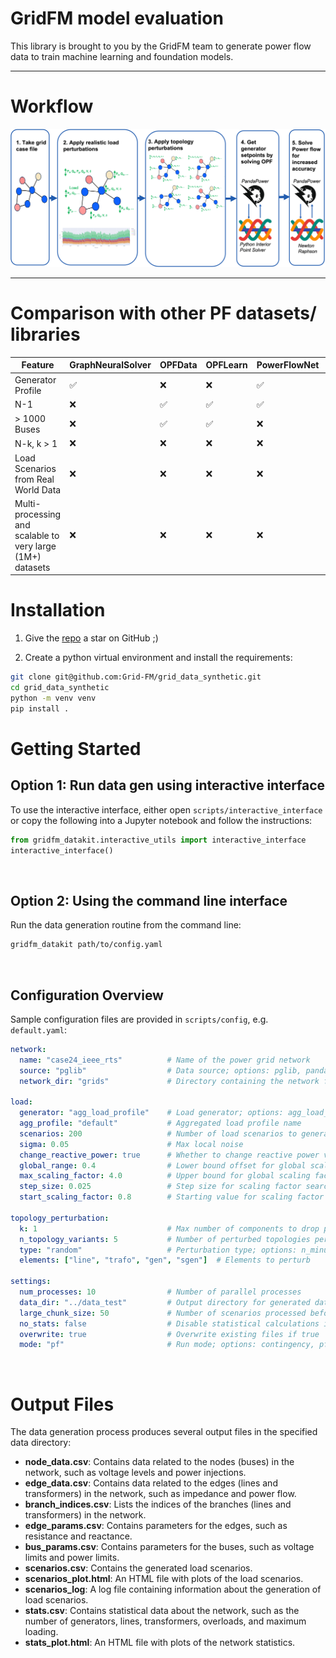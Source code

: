 # GridFM model evaluation


This library is brought to you by the GridFM team to generate power flow data to train machine learning and foundation models.

---

# Workflow

<p align="center">
  <img src="docs/figs/pipeline.png" alt=""/>
  <br/>
</p>


---



# Comparison with other PF datasets/ libraries

| Feature                                                    | GraphNeuralSolver | OPFData | OPFLearn | PowerFlowNet | TypedGNN | PF△ | **GridFM** |
| ---------------------------------------------------------- | ----------------- | ------- | -------- | ------------ | -------- | --- | ---------- |
| Generator Profile                                          | ✅                 | ❌       | ❌        | ✅            | ✅        | ✅   | ❌          |
| N-1                                                        | ❌                 | ✅       | ✅        | ✅            | ✅        | ✅   | ✅          |
| > 1000 Buses                                               | ❌                 | ✅       | ✅        | ❌            | ❌        | ✅   | ✅          |
| N-k, k > 1                                                 | ❌                 | ❌       | ❌        | ❌            | ❌        | ❌   | ✅          |
| Load Scenarios from Real World Data                        | ❌                 | ❌       | ❌        | ❌            | ❌        | ❌   | ✅          |
| Multi-processing and scalable to very large (1M+) datasets | ❌                 | ❌       | ❌        | ❌            | ❌        | ❌   | ✅          |


# Installation
1. Give the [repo](https://github.com/Grid-FM/grid_data_synthetic) a star on GitHub ;)

2. Create a python virtual environment and install the requirements:
```bash
git clone git@github.com:Grid-FM/grid_data_synthetic.git
cd grid_data_synthetic
python -m venv venv
pip install .
```
# Getting Started

## Option 1: Run data gen using interactive interface

To use the interactive interface, either open `scripts/interactive_interface` or copy the following into a Jupyter notebook and follow the instructions:

```python
from gridfm_datakit.interactive_utils import interactive_interface
interactive_interface()
```

<br>

## Option 2: Using the command line interface

Run the data generation routine from the command line:

```bash
gridfm_datakit path/to/config.yaml
```

<br>

## Configuration Overview


Sample configuration files are provided in `scripts/config`, e.g. `default.yaml`:

```yaml
network:
  name: "case24_ieee_rts"          # Name of the power grid network
  source: "pglib"                  # Data source; options: pglib, pandapower, file
  network_dir: "grids"             # Directory containing the network files

load:
  generator: "agg_load_profile"    # Load generator; options: agg_load_profile, powergraph
  agg_profile: "default"           # Aggregated load profile name
  scenarios: 200                   # Number of load scenarios to generate
  sigma: 0.05                      # Max local noise
  change_reactive_power: true      # Whether to change reactive power values
  global_range: 0.4                # Lower bound offset for global scaling factor
  max_scaling_factor: 4.0          # Upper bound for global scaling factor
  step_size: 0.025                 # Step size for scaling factor search
  start_scaling_factor: 0.8        # Starting value for scaling factor

topology_perturbation:
  k: 1                             # Max number of components to drop per perturbation
  n_topology_variants: 5           # Number of perturbed topologies per scenario
  type: "random"                   # Perturbation type; options: n_minus_k, random, overloaded, none
  elements: ["line", "trafo", "gen", "sgen"]  # Elements to perturb

settings:
  num_processes: 10                # Number of parallel processes
  data_dir: "../data_test"         # Output directory for generated data
  large_chunk_size: 50             # Number of scenarios processed before saving
  no_stats: false                  # Disable statistical calculations if true
  overwrite: true                  # Overwrite existing files if true
  mode: "pf"                       # Run mode; options: contingency, pf
```

<br>

# Output Files

The data generation process produces several output files in the specified data directory:

- **node_data.csv**: Contains data related to the nodes (buses) in the network, such as voltage levels and power injections.
- **edge_data.csv**: Contains data related to the edges (lines and transformers) in the network, such as impedance and power flow.
- **branch_indices.csv**: Lists the indices of the branches (lines and transformers) in the network.
- **edge_params.csv**: Contains parameters for the edges, such as resistance and reactance.
- **bus_params.csv**: Contains parameters for the buses, such as voltage limits and power limits.
- **scenarios.csv**: Contains the generated load scenarios.
- **scenarios_plot.html**: An HTML file with plots of the load scenarios.
- **scenarios_log**: A log file containing information about the generation of load scenarios.
- **stats.csv**: Contains statistical data about the network, such as the number of generators, lines, transformers, overloads, and maximum loading.
- **stats_plot.html**: An HTML file with plots of the network statistics.
